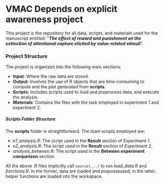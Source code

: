 # VMAC Depends on explicit awareness project

This project is the repository for all data, scripts, and materials used for the manuscript entitled: "***The effect of reward and punishment on the extinction of attentional capture elicited by value-related stimuli***".

### Project Structure ###

The project is organized into the following main sections:

- **Input**: Where the raw data are stored.
- **Output**: Involves the use of R objects that are time-consuming to compute and the plot generated from **scripts**.
- **Scripts**: Includes scripts used to load and preprocess data, and execute the analysis.
- **Materials**: Contains the files with the task employed in experiment 1 and experiment 2.


##### Scripts Folder Structure #####

The **scripts** folder is straightforward. The main scripts employed are:

- *e1_analysis.R*: The script used in the **Result** section of *Experiment 1*.
- *e2_analysis.R*: The script used in the **Result** section of *Experiment 2*.
- *analysis_between.R*: The script used in the **Between experiment comparison** section.

All the above .R files implicitly call `source(...)` to run *load_data.R* and *functions.R*. In the former, data are loaded and prepossessed; in the latter, helper functions are loaded into the workspace.

